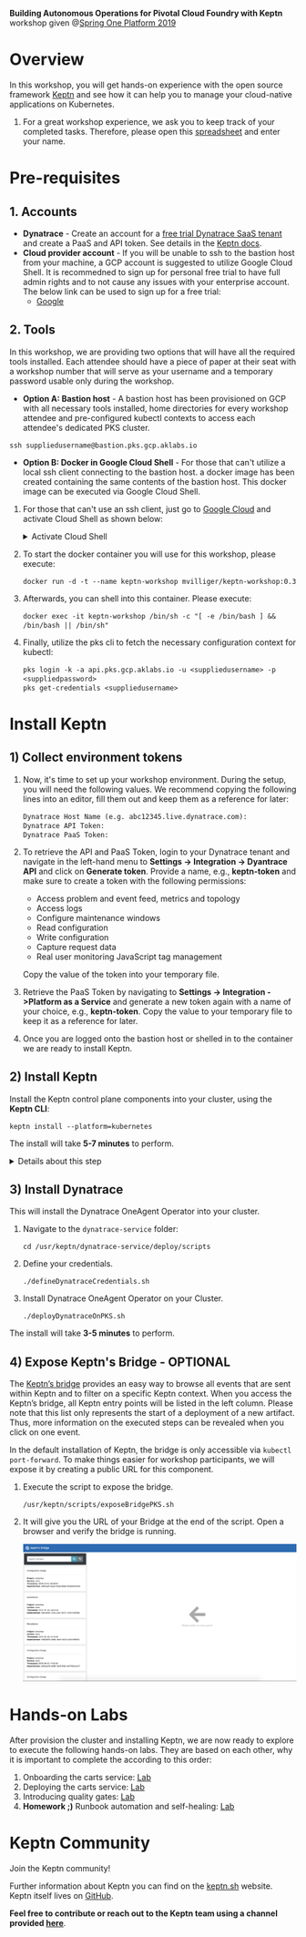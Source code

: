 **Building Autonomous Operations for Pivotal Cloud Foundry with Keptn** workshop given @[Spring One Platform 2019](https://springoneplatform.io/)

# Overview
In this workshop, you will get hands-on experience with the open source framework [Keptn](https://keptn.sh) and see how it can help you to manage your cloud-native applications on Kubernetes.

1. For a great workshop experience, we ask you to keep track of your completed tasks. Therefore, please open this [spreadsheet](https://docs.google.com/spreadsheets/d/12uvI0MCJ12yAACO-jT1Yz81sOOClYZCl_HPv0f1bFmI/edit?usp=sharing) and enter your name.

# Pre-requisites

## 1. Accounts

* **Dynatrace** - Create an account for a [free trial Dynatrace SaaS tenant](https://www.dynatrace.com/trial) and create a PaaS and API token. See details in the [Keptn docs](https://keptn.sh/docs/0.4.0/monitoring/dynatrace/).
* **Cloud provider account** - If you will be unable to ssh to the bastion host from your machine, a GCP account is suggested to utilize Google Cloud Shell. It is recommedned to sign up for personal free trial to have full admin rights and to not cause any issues with your enterprise account. The below link can be used to sign up for a free trial:
   * [Google](https://cloud.google.com/free/)


## 2. Tools

In this workshop, we are providing two options that will have all the required tools installed. Each attendee should have a piece of paper at their seat with a workshop number that will serve as your username and a temporary password usable only during the workshop.

* **Option A: Bastion host** - A bastion host has been provisioned on GCP with all necessary tools installed, home directories for every workshop attendee and pre-configured kubectl contexts to access each attendee's dedicated PKS cluster. 

```console
ssh suppliedusername@bastion.pks.gcp.aklabs.io
```

* **Option B: Docker in Google Cloud Shell** - For those that can't utilize a local ssh client connecting to the bastion host. a docker image has been created containing the same contents of the bastion host. This docker image can be executed via Google Cloud Shell.
1. For those that can't use an ssh client, just go to [Google Cloud](https://console.cloud.google.com) and activate Cloud Shell as shown below:
    <details><summary>Activate Cloud Shell</summary>
    <img src="images/cloud_shell.png" width="100%"/>
    </details>

1. To start the docker container you will use for this workshop, please execute:

    ```console
    docker run -d -t --name keptn-workshop mvilliger/keptn-workshop:0.3
    ```

1. Afterwards, you can shell into this container. Please execute:

    ```console
    docker exec -it keptn-workshop /bin/sh -c "[ -e /bin/bash ] && /bin/bash || /bin/sh"
    ```

1. Finally, utilize the pks cli to fetch the necessary configuration context for kubectl:
    ```console
    pks login -k -a api.pks.gcp.aklabs.io -u <suppliedusername> -p <suppliedpassword>
    pks get-credentials <suppliedusername>
    ```  


# Install Keptn

## 1) Collect environment tokens

1. Now, it's time to set up your workshop environment. During the setup, you will need the following values. We recommend copying the following lines into an editor, fill them out and keep them as a reference for later:

    ```
    Dynatrace Host Name (e.g. abc12345.live.dynatrace.com):
    Dynatrace API Token:
    Dynatrace PaaS Token:
    ```

1. To retrieve the API and PaaS Token, login to your Dynatrace tenant and navigate in the left-hand menu to **Settings -> Integration -> Dyantrace API** and click on **Generate token**. Provide a name, e.g., **keptn-token** and make sure to create a token with the following permissions:
    - Access problem and event feed, metrics and topology
    - Access logs
    - Configure maintenance windows
    - Read configuration
    - Write configuration
    - Capture request data
    - Real user monitoring JavaScript tag management

    Copy the value of the token into your temporary file.

1. Retrieve the PaaS Token by navigating to **Settings -> Integration ->Platform as a Service** and generate a new token again with a name of your choice, e.g., **keptn-token**. Copy the value to your temporary file to keep it as a reference for later.

1. Once you are logged onto the bastion host or shelled in to the container we are ready to install Keptn.

## 2) Install Keptn

Install the Keptn control plane components into your cluster, using the **Keptn CLI**:

```console
keptn install --platform=kubernetes
```

The install will take **5-7 minutes** to perform.

<details><summary>Details about this step</summary>

The Keptn CLI will now install all Keptn core components into your cluster, as well authenticating the Keptn CLI at the end of the installation. 

Once the installation is finished you should find a couple of pods running in your keptn namespace.

```console
$ kubectl get pods -n keptn

api-f7689c9d8-9kk7l                                               1/1     Running   0          10h
bridge-fd68b4c67-rk4nm                                            1/1     Running   0          10h
configuration-service-6d69f8c547-5nw2c                            1/1     Running   0          10h
eventbroker-go-b65b9bb68-pxj57                                    1/1     Running   0          10h
gatekeeper-service-665447b98b-l5qxd                               1/1     Running   0          10h
gatekeeper-service-evaluation-done-distributor-55cbcb5844-cflh7   1/1     Running   0          10h
helm-service-5f65468cf6-r5h2t                                     1/1     Running   0          10h
helm-service-configuration-change-distributor-cfd57c9d9-z5skm     1/1     Running   0          10h
helm-service-service-create-distributor-7bbdd68969-8vsw5          1/1     Running   0          10h
jmeter-service-84479f4bfd-c4n7f                                   1/1     Running   0          10h
jmeter-service-deployment-distributor-864bf9f745-tvnh7            1/1     Running   0          10h
keptn-nats-cluster-1                                              1/1     Running   0          10h
nats-operator-7dcd546854-mzg5q                                    1/1     Running   0          10h
pitometer-service-6fd6c4bd9b-xjm6x                                1/1     Running   0          10h
pitometer-service-tests-finished-distributor-5697bbd859-bhxnp     1/1     Running   0          10h
prometheus-service-8676b7588f-gh6jc                               1/1     Running   0          10h
prometheus-service-monitoring-configure-distributor-778848vgwll   1/1     Running   0          10h
remediation-service-5b486d69c-szbc8                               1/1     Running   0          10h
remediation-service-problem-distributor-6d88b7d65c-9cg4h          1/1     Running   0          10h
servicenow-service-7cd9b8784-s6vdb                                1/1     Running   0          10h
servicenow-service-problem-distributor-7fccc4986-vmggd            1/1     Running   0          10h
shipyard-service-7f88695b49-nk2k4                                 1/1     Running   0          10h
shipyard-service-create-project-distributor-7bff8fc48f-857hz      1/1     Running   0          10h
shipyard-service-delete-project-distributor-786645fb7b-r6qgq      1/1     Running   0          10h
wait-service-55d476cd97-598rd                                     1/1     Running   0          10h
wait-service-deployment-distributor-fdcf99f67-rqrfq               1/1     Running   0          10h
```

</details>

## 3) Install Dynatrace

This will install the Dynatrace OneAgent Operator into your cluster.

1. Navigate to the `dynatrace-service` folder: 
    ```console
    cd /usr/keptn/dynatrace-service/deploy/scripts
    ```
1. Define your credentials.
    ```console
    ./defineDynatraceCredentials.sh
    ```
1. Install Dynatrace OneAgent Operator on your Cluster.
    ```console
    ./deployDynatraceOnPKS.sh
    ```

The install will take **3-5 minutes** to perform.

## 4) Expose Keptn's Bridge - OPTIONAL

The [Keptn’s bridge](https://keptn.sh/docs/0.5.0/reference/keptnsbridge/) provides an easy way to browse all events that are sent within Keptn and to filter on a specific Keptn context. When you access the Keptn’s bridge, all Keptn entry points will be listed in the left column. Please note that this list only represents the start of a deployment of a new artifact. Thus, more information on the executed steps can be revealed when you click on one event.

In the default installation of Keptn, the bridge is only accessible via `kubectl port-forward`. To make things easier for workshop participants, we will expose it by creating a public URL for this component.

1. Execute the script to expose the bridge.
    ```console
    /usr/keptn/scripts/exposeBridgePKS.sh
    ```
1. It will give you the URL of your Bridge at the end of the script. Open a browser and verify the bridge is running.

    <img src="images/bridge-empty.png" width="500"/>


# Hands-on Labs

After provision the cluster and installing Keptn, we are now ready to explore to execute the following hands-on labs. They are based on each other, why it is important to complete the according to this order:

1. Onboarding the carts service: [Lab](./01_Onboarding_carts_service)
1. Deploying the carts service: [Lab](./02_Deploying_the_carts_service)
1. Introducing quality gates: [Lab](./03_Introducing_quality_gates)
1. **Homework ;)** Runbook automation and self-healing: [Lab](./04_Runbook_Automation_and_Self_Healing)

# Keptn Community

Join the Keptn community!

Further information about Keptn you can find on the [keptn.sh](keptn.sh) website. Keptn itself lives on [GitHub](https://github.com/keptn/keptn).

**Feel free to contribute or reach out to the Keptn team using a channel provided [here](https://github.com/keptn/community)**.
